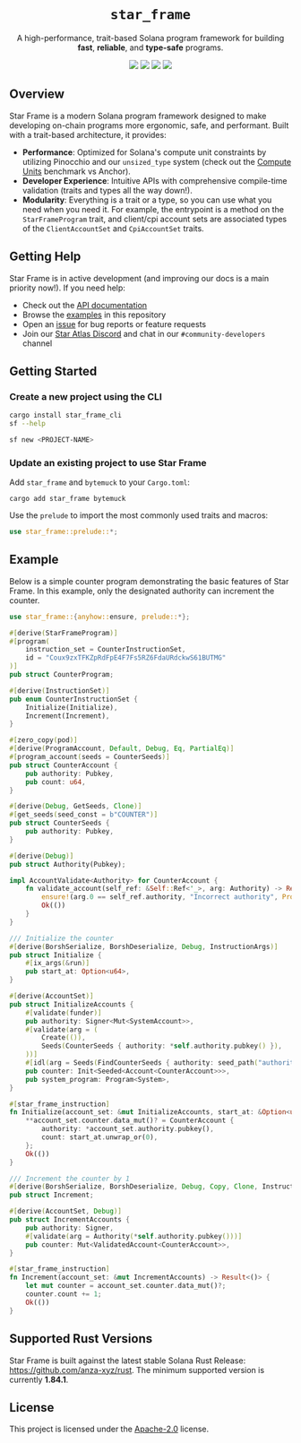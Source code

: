 <h1 align="center">
  <code>star_frame</code>
</h1>
<p align="center">
  A high-performance, trait-based Solana program framework for building <strong>fast</strong>, <strong>reliable</strong>, and <strong>type-safe</strong> programs.
</p>

<p align="center">
  <a href="https://crates.io/crates/star_frame"><img src="https://img.shields.io/crates/v/star_frame?logo=rust" /></a>
  <a href="https://docs.rs/star_frame"><img src="https://img.shields.io/docsrs/star_frame?logo=docsdotrs" /></a>
  <a href="https://github.com/staratlasmeta/star_frame/actions/workflows/ci.yml"><img src="https://img.shields.io/github/actions/workflow/status/staratlasmeta/star_frame/ci.yml?logo=GitHub" /></a>
  <a href="LICENSE"><img src="https://img.shields.io/badge/license-Apache%202.0-blue" /></a>
</p>

## Overview

Star Frame is a modern Solana program framework designed to make developing on-chain programs more ergonomic, safe, and performant. Built with a trait-based architecture, it provides:

- **Performance**: Optimized for Solana's compute unit constraints by utilizing Pinocchio and our `unsized_type` system (check out the [Compute Units](example_programs/bench/COMPUTE_UNITS.md) benchmark vs Anchor).
- **Developer Experience**: Intuitive APIs with comprehensive compile-time validation (traits and types all the way down!).
- **Modularity**: Everything is a trait or a type, so you can use what you need when you need it. For example, the entrypoint is a method on the `StarFrameProgram` trait, and client/cpi account sets are associated types of the `ClientAccountSet` and `CpiAccountSet` traits.

## Getting Help

Star Frame is in active development (and improving our docs is a main priority now!). If you need help:

- Check out the [API documentation](https://docs.rs/star_frame)
- Browse the [examples](example_programs/) in this repository
- Open an [issue](https://github.com/staratlasmeta/star_frame/issues) for bug reports or feature requests
- Join our [Star Atlas Discord](https://discord.gg/gahmBHsc) and chat in our `#community-developers` channel

## Getting Started

### Create a new project using the CLI

```bash
cargo install star_frame_cli
sf --help
```

```bash
sf new <PROJECT-NAME>
```

### Update an existing project to use Star Frame

Add `star_frame` and `bytemuck` to your `Cargo.toml`:

```shell
cargo add star_frame bytemuck
```

Use the `prelude` to import the most commonly used traits and macros:

```rs
use star_frame::prelude::*;
```

## Example

Below is a simple counter program demonstrating the basic features of Star Frame. In this example, only the designated authority can increment the counter.

```rust
use star_frame::{anyhow::ensure, prelude::*};

#[derive(StarFrameProgram)]
#[program(
    instruction_set = CounterInstructionSet,
    id = "Coux9zxTFKZpRdFpE4F7Fs5RZ6FdaURdckwS61BUTMG"
)]
pub struct CounterProgram;

#[derive(InstructionSet)]
pub enum CounterInstructionSet {
    Initialize(Initialize),
    Increment(Increment),
}

#[zero_copy(pod)]
#[derive(ProgramAccount, Default, Debug, Eq, PartialEq)]
#[program_account(seeds = CounterSeeds)]
pub struct CounterAccount {
    pub authority: Pubkey,
    pub count: u64,
}

#[derive(Debug, GetSeeds, Clone)]
#[get_seeds(seed_const = b"COUNTER")]
pub struct CounterSeeds {
    pub authority: Pubkey,
}

#[derive(Debug)]
pub struct Authority(Pubkey);

impl AccountValidate<Authority> for CounterAccount {
    fn validate_account(self_ref: &Self::Ref<'_>, arg: Authority) -> Result<()> {
        ensure!(arg.0 == self_ref.authority, "Incorrect authority", ProgramError::IncorrectAuthority);
        Ok(())
    }
}

/// Initialize the counter
#[derive(BorshSerialize, BorshDeserialize, Debug, InstructionArgs)]
pub struct Initialize {
    #[ix_args(&run)]
    pub start_at: Option<u64>,
}

#[derive(AccountSet)]
pub struct InitializeAccounts {
    #[validate(funder)]
    pub authority: Signer<Mut<SystemAccount>>,
    #[validate(arg = (
        Create(()),
        Seeds(CounterSeeds { authority: *self.authority.pubkey() }),
    ))]
    #[idl(arg = Seeds(FindCounterSeeds { authority: seed_path("authority") }))]
    pub counter: Init<Seeded<Account<CounterAccount>>>,
    pub system_program: Program<System>,
}

#[star_frame_instruction]
fn Initialize(account_set: &mut InitializeAccounts, start_at: &Option<u64>) -> Result<()> {
    **account_set.counter.data_mut()? = CounterAccount {
        authority: *account_set.authority.pubkey(),
        count: start_at.unwrap_or(0),
    };
    Ok(())
}

/// Increment the counter by 1
#[derive(BorshSerialize, BorshDeserialize, Debug, Copy, Clone, InstructionArgs)]
pub struct Increment;

#[derive(AccountSet, Debug)]
pub struct IncrementAccounts {
    pub authority: Signer,
    #[validate(arg = Authority(*self.authority.pubkey()))]
    pub counter: Mut<ValidatedAccount<CounterAccount>>,
}

#[star_frame_instruction]
fn Increment(account_set: &mut IncrementAccounts) -> Result<()> {
    let mut counter = account_set.counter.data_mut()?;
    counter.count += 1;
    Ok(())
}
```

## Supported Rust Versions

Star Frame is built against the latest stable Solana Rust Release: https://github.com/anza-xyz/rust. The minimum supported version is currently **1.84.1**.

## License

This project is licensed under the [Apache-2.0](LICENSE) license.
